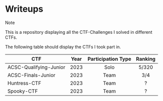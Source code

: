 # Writeups
> [!NOTE]
> This is a repository displaying all the CTF-Challenges I solved in different CTFs. 
>
> The following table should display the CTFs I took part in.

| CTF | Year | Participation Type | Ranking | 
| ------------- | ------------- | :-------------:  | :-----: |
| ACSC-Qualifying-Junior | 2023 | Solo | 5/320 |
| ACSC-Finals-Junior | 2023 | Team | 3/4 |
| Huntress-CTF | 2023 | Team | ? |
| Spooky-CTF | 2023 | Team | ? |

